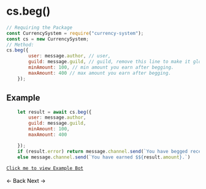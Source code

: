 # cs.beg()
```js
// Requiring the Package
const CurrencySystem = require("currency-system");
const cs = new CurrencySystem;
// Method:
cs.beg({
        user: message.author, // user,
        guild: message.guild, // guild, remove this line to make it global
        minAmount: 100, // min amount you earn after begging.
        maxAmount: 400 // max amount you earn after begging.
    });
```
## Example
```js
    let result = await cs.beg({
        user: message.author,
        guild: message.guild,
        minAmount: 100,
        maxAmount: 400

    });
    if (result.error) return message.channel.send(`You have begged recently Try again in ${result.time}`);
    else message.channel.send(`You have earned $${result.amount}.`)
```
[`Click me to view Example Bot`](https://github.com/BIntelligent/currency-system/tree/main/ExampleBot) <br><br>
<a href="https://bintelligent.github.io/currency-system/examples/rob" class="button"><- Back</a>
<a href="https://bintelligent.github.io/currency-system/examples/getUserItems" class="button">Next -></a> <br><br><br>
<style>
.button {
    -webkit-appearance: button;
    -moz-appearance: button;
    appearance: button;
    text-align: center;
    text-decoration: none;
    color: initial;
}
 </style>
